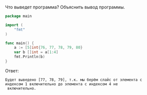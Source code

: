 Что выведет программа? Объяснить вывод программы.

```go
package main

import (
    "fmt"
)

func main() {
    a := [5]int{76, 77, 78, 79, 80}
    var b []int = a[1:4]
    fmt.Println(b)
}
```

Ответ:
```
Будет выведено [77, 78, 79], т.к. мы берём слайс от элемента с индексом 1 включительно до элемента с индексом 4 не
 включительно.

```
